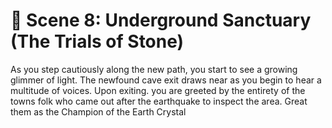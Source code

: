 # 🕍 Scene 8: Underground Sanctuary (The Trials of Stone)

As you step cautiously along the new path, you start to see a growing glimmer of light. The newfound cave exit draws near as you begin to hear a multitude of voices. Upon exiting. you are greeted by the entirety of the towns folk who came out after the earthquake to inspect the area. Great them as the Champion of the Earth Crystal